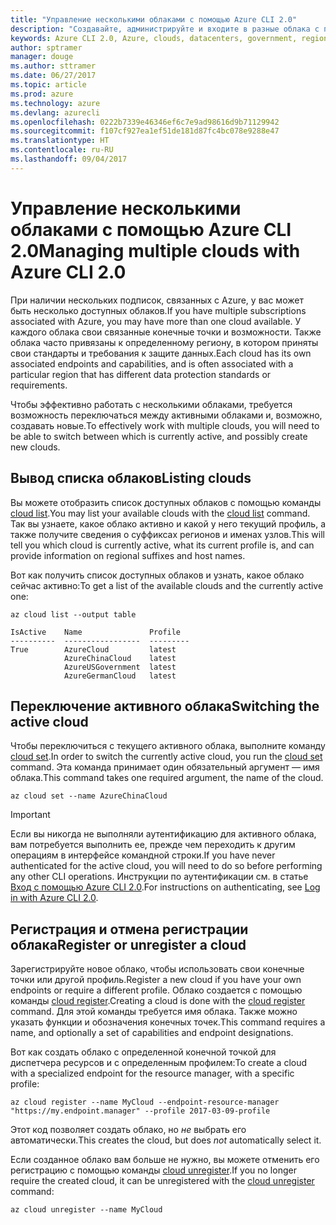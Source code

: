 ```yaml
---
title: "Управление несколькими облаками с помощью Azure CLI 2.0"
description: "Создавайте, администрируйте и входите в разные облака с помощью Azure CLI 2.0."
keywords: Azure CLI 2.0, Azure, clouds, datacenters, government, region, china, germany
author: sptramer
manager: douge
ms.author: sttramer
ms.date: 06/27/2017
ms.topic: article
ms.prod: azure
ms.technology: azure
ms.devlang: azurecli
ms.openlocfilehash: 0222b7339e46346ef6c7e9ad98616d9b71129942
ms.sourcegitcommit: f107cf927ea1ef51de181d87fc4bc078e9288e47
ms.translationtype: HT
ms.contentlocale: ru-RU
ms.lasthandoff: 09/04/2017
---
```

# <a name="managing-multiple-clouds-with-azure-cli-20"></a><span data-ttu-id="39af2-104">Управление несколькими облаками с помощью Azure CLI 2.0</span><span class="sxs-lookup"><span data-stu-id="39af2-104">Managing multiple clouds with Azure CLI 2.0</span></span>

<span data-ttu-id="39af2-105">При наличии нескольких подписок, связанных с Azure, у вас может быть несколько доступных облаков.</span><span class="sxs-lookup"><span data-stu-id="39af2-105">If you have multiple subscriptions associated with Azure, you may have more than one cloud available.</span></span> <span data-ttu-id="39af2-106">У каждого облака свои связанные конечные точки и возможности. Также облака часто привязаны к определенному региону, в котором приняты свои стандарты и требования к защите данных.</span><span class="sxs-lookup"><span data-stu-id="39af2-106">Each cloud has its own associated endpoints and capabilities, and is often associated with a particular region that has different data protection standards or requirements.</span></span>

<span data-ttu-id="39af2-107">Чтобы эффективно работать с несколькими облаками, требуется возможность переключаться между активными облаками и, возможно, создавать новые.</span><span class="sxs-lookup"><span data-stu-id="39af2-107">To effectively work with multiple clouds, you will need to be able to switch between which is currently active, and possibly create new clouds.</span></span>

## <a name="listing-clouds"></a><span data-ttu-id="39af2-108">Вывод списка облаков</span><span class="sxs-lookup"><span data-stu-id="39af2-108">Listing clouds</span></span>

<span data-ttu-id="39af2-109">Вы можете отобразить список доступных облаков с помощью команды [cloud list](/cli/azure/cloud#list).</span><span class="sxs-lookup"><span data-stu-id="39af2-109">You may list your available clouds with the [cloud list](/cli/azure/cloud#list) command.</span></span> <span data-ttu-id="39af2-110">Так вы узнаете, какое облако активно и какой у него текущий профиль, а также получите сведения о суффиксах регионов и именах узлов.</span><span class="sxs-lookup"><span data-stu-id="39af2-110">This will tell you which cloud is currently active, what its current profile is, and can provide information on regional suffixes and host names.</span></span>

<span data-ttu-id="39af2-111">Вот как получить список доступных облаков и узнать, какое облако сейчас активно:</span><span class="sxs-lookup"><span data-stu-id="39af2-111">To get a list of the available clouds and the currently active one:</span></span>

```azurecli
az cloud list --output table
```

```output
IsActive    Name               Profile
----------  -----------------  ---------
True        AzureCloud         latest
            AzureChinaCloud    latest
            AzureUSGovernment  latest
            AzureGermanCloud   latest
```

## <a name="switching-the-active-cloud"></a><span data-ttu-id="39af2-112">Переключение активного облака</span><span class="sxs-lookup"><span data-stu-id="39af2-112">Switching the active cloud</span></span>

<span data-ttu-id="39af2-113">Чтобы переключиться с текущего активного облака, выполните команду [cloud set](/cli/azure/cloud#set).</span><span class="sxs-lookup"><span data-stu-id="39af2-113">In order to switch the currently active cloud, you run the [cloud set](/cli/azure/cloud#set) command.</span></span> <span data-ttu-id="39af2-114">Эта команда принимает один обязательный аргумент — имя облака.</span><span class="sxs-lookup"><span data-stu-id="39af2-114">This command takes one required argument, the name of the cloud.</span></span>

```azurecli
az cloud set --name AzureChinaCloud
```

> [!IMPORTANT]
> <span data-ttu-id="39af2-115">Если вы никогда не выполняли аутентификацию для активного облака, вам потребуется выполнить ее, прежде чем переходить к другим операциям в интерфейсе командной строки.</span><span class="sxs-lookup"><span data-stu-id="39af2-115">If you have never authenticated for the active cloud, you will need to do so before performing any other CLI operations.</span></span> <span data-ttu-id="39af2-116">Инструкции по аутентификации см. в статье [Вход с помощью Azure CLI 2.0](/cli/azure/authenticate-azure-cli).</span><span class="sxs-lookup"><span data-stu-id="39af2-116">For instructions on authenticating, see [Log in with Azure CLI 2.0](/cli/azure/authenticate-azure-cli).</span></span>

## <a name="register-or-unregister-a-cloud"></a><span data-ttu-id="39af2-117">Регистрация и отмена регистрации облака</span><span class="sxs-lookup"><span data-stu-id="39af2-117">Register or unregister a cloud</span></span>

<span data-ttu-id="39af2-118">Зарегистрируйте новое облако, чтобы использовать свои конечные точки или другой профиль.</span><span class="sxs-lookup"><span data-stu-id="39af2-118">Register a new cloud if you have your own endpoints or require a different profile.</span></span> <span data-ttu-id="39af2-119">Облако создается с помощью команды [cloud register](/cli/azure/cloud#register).</span><span class="sxs-lookup"><span data-stu-id="39af2-119">Creating a cloud is done with the [cloud register](/cli/azure/cloud#register) command.</span></span> <span data-ttu-id="39af2-120">Для этой команды требуется имя облака. Также можно указать функции и обозначения конечных точек.</span><span class="sxs-lookup"><span data-stu-id="39af2-120">This command requires a name, and optionally a set of capabilities and endpoint designations.</span></span>

<span data-ttu-id="39af2-121">Вот как создать облако с определенной конечной точкой для диспетчера ресурсов и с определенным профилем:</span><span class="sxs-lookup"><span data-stu-id="39af2-121">To create a cloud with a specialized endpoint for the resource manager, with a specific profile:</span></span>

```azurecli
az cloud register --name MyCloud --endpoint-resource-manager "https://my.endpoint.manager" --profile 2017-03-09-profile
```

<span data-ttu-id="39af2-122">Этот код позволяет создать облако, но _не_ выбрать его автоматически.</span><span class="sxs-lookup"><span data-stu-id="39af2-122">This creates the cloud, but does _not_ automatically select it.</span></span>

<span data-ttu-id="39af2-123">Если созданное облако вам больше не нужно, вы можете отменить его регистрацию с помощью команды [cloud unregister](/cli/azure/cloud#unregister).</span><span class="sxs-lookup"><span data-stu-id="39af2-123">If you no longer require the created cloud, it can be unregistered with the [cloud unregister](/cli/azure/cloud#unregister) command:</span></span>

```azurecli
az cloud unregister --name MyCloud
```

